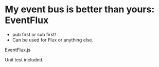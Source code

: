
# My event bus is better than yours: EventFlux

- pub first or sub first!
- Can be used for Flux or anything else.

EventFlux.js

Unit test included.